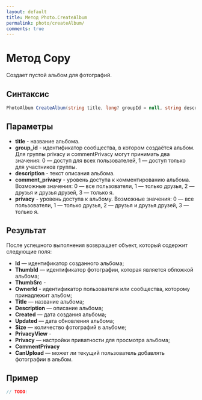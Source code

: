 ```yaml
---
layout: default
title: Метод Photo.CreateAlbum
permalink: photo/createAlbum/
comments: true
---
```

# Метод Copy
Создает пустой альбом для фотографий.

## Синтаксис
```csharp
PhotoAlbum CreateAlbum(string title, long? groupId = null, string description = null, CommentPrivacy? commentPrivacy = null, CommentPrivacy? privacy = null)
```

## Параметры
+ **title** - название альбома.
+ **group_id** - идентификатор сообщества, в котором создаётся альбом. Для группы privacy и commentPrivacy могут принимать два значения: 0 — доступ для всех пользователей, 1 — доступ только для участников группы. 
+ **description** - текст описания альбома. 
+ **comment_privacy** - уровень доступа к комментированию альбома. Возможные значения: 0 — все пользователи, 1 — только друзья, 2 — друзья и друзья друзей, 3 — только я. 
+ **privacy** - уровень доступа к альбому. Возможные значения: 0 — все пользователи, 1 — только друзья, 2 — друзья и друзья друзей, 3 — только я.

## Результат
После успешного выполнения возвращает объект, который содержит следующие поля:
+ **Id** — идентификатор созданного альбома;
+ **ThumbId** — идентификатор фотографии, которая является обложкой альбома;
+ **ThumbSrc** - 
+ **OwnerId** - идентификатор пользователя или сообщества, которому принадлежит альбом;
+ **Title** — название альбома;
+ **Description** — описание альбома;
+ **Created** — дата создания альбома;
+ **Updated** — дата обновления альбома;
+ **Size** — количество фотографий в альбоме;
+ **PrivacyView** -
+ **Privacy** — настройки приватности для просмотра альбома;
+ **CommentPrivacy**
+ **CanUpload** — может ли текущий пользователь добавлять фотографии в альбом.

## Пример
```csharp
// TODO:
```
